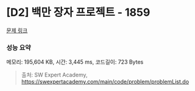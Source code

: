 # [D2] 백만 장자 프로젝트 - 1859 

[문제 링크](https://swexpertacademy.com/main/code/problem/problemDetail.do?contestProbId=AV5LrsUaDxcDFAXc) 

### 성능 요약

메모리: 195,604 KB, 시간: 3,445 ms, 코드길이: 723 Bytes



> 출처: SW Expert Academy, https://swexpertacademy.com/main/code/problem/problemList.do